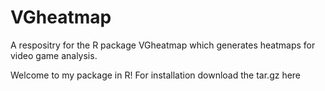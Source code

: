 # VGheatmap
A respositry for the R package VGheatmap which generates heatmaps for video game analysis.



Welcome to my package in R!
For installation download the tar.gz here
